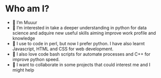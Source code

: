 # Who am I?

- 👋 I’m Muuur
- 👀 I’m interested in take a deeper understanding in python for data science and adquire new useful skills aiming improve work profile and knowledge 
- 🌱 I use to code in perl, but now I prefer python. I have also learnt Javascript, HTML and CSS for web development.
- 🏃 I also love code bash scripts for automate processes and C++ for improve python speed.
- 💞️ I want to collaborate in some projects that could interest me and I might help
